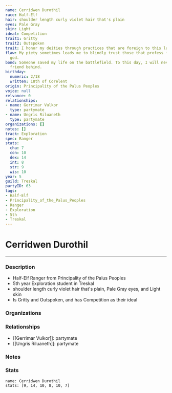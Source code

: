 ```yaml
---
name: Cerridwen Durothil
race: Half-Elf
hair: shoulder length curly violet hair that's plain
eyes: Pale Gray
skin: Light
ideal: Competition
trait1: Gritty
trait2: Outspoken
trait: I honor my deities through practices that are foreign to this land.
flaw: My piety sometimes leads me to blindly trust those that profess faith in my
  god.
bond: Someone saved my life on the battlefield. To this day, I will never leave a
  friend behind.
birthday:
  numeric: 2/18
  written: 18th of Corelent
origin: Principality of the Palus Peoples
voice: null
relvance: 0
relationships:
- name: Gerrimar Vulkor
  type: partymate
- name: Ungris Riluaneth
  type: partymate
organizations: []
notes: []
track: Exploration
spec: Ranger
stats:
  cha: 7
  con: 10
  dex: 14
  int: 8
  str: 9
  wis: 10
year: 5
guild: Treskal
partyID: 63
tags:
- Half-Elf
- Principality_of_the_Palus_Peoples
- Ranger
- Exploration
- 5th
- Treskal
---
```

# Cerridwen Durothil
---
### Description
- Half-Elf Ranger from Principality of the Palus Peoples
- 5th year Exploration student in Treskal
- shoulder length curly violet hair that's plain, Pale Gray eyes, and Light skin
- Is Gritty and Outspoken, and has Competition as their ideal

### Organizations

### Relationships
- [[Gerrimar Vulkor]]: partymate
- [[Ungris Riluaneth]]: partymate

### Notes

### Stats
```statblock
name: Cerridwen Durothil
stats: [9, 14, 10, 8, 10, 7]
```